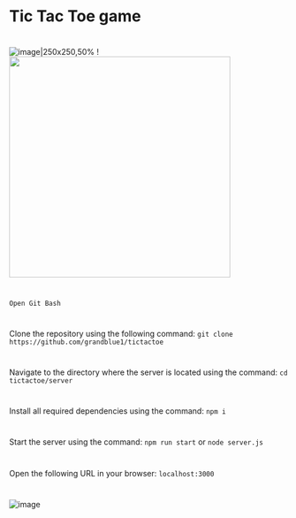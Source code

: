 #                                                                     Tic Tac Toe game 
#
![image|250x250,50%](https://user-images.githubusercontent.com/109659492/236633875-65eb692a-3224-43d8-9a81-785c74025145.png)
!<img src="https://user-images.githubusercontent.com/109659492/236633875-65eb692a-3224-43d8-9a81-785c74025145.png" width=400px height=400px>
#
```Open Git Bash```
#
Clone the repository using the following command: ```git clone https://github.com/grandblue1/tictactoe```
#
Navigate to the directory where the server is located using the command:  ```cd tictactoe/server```
#
Install all required dependencies using the command:  ```npm i```
#
Start the server using the command: ```npm run start``` or ```node server.js```
#
Open the following URL in your browser: ```localhost:3000```
#
![image](https://user-images.githubusercontent.com/109659492/236633780-cf6c11f0-d40a-4c23-b3cb-6200a8c1eafb.png)
